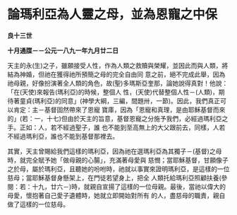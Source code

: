 # 論瑪利亞為人靈之母，並為恩寵之中保


**良十三世**

**十月通牒－－公元一八九一年九月廿二日**





天主的永(生)之子，雖願接受人性，作為人類之救贖與榮耀，並因此而與人類，將結為神婚，但祂在獲得祂所預簡之母的完全自由同
意之前，絕不完成此舉，因為祂母親，好像扮演著全人類的角色，故(聖)多瑪斯亞奎那，論她說得真對！他說：「在(天使)來報告(瑪利亞)的時候，整個人
性，(天使)代替整個人性－(人類)，期待著童貞(瑪利亞)的同意」(神學大綱，三編，間題卅，一節)。因此，我們真正可以肯定：主－基督固然帶來了恩寵
寶庫，因為「恩寵和真理，是由耶穌基督而來的」(若：一，十七)但由於天主的旨意，基督恩寵之分施予我們，必經過瑪利亞之手。正如：人，若不經過聖子，誰
也不能到至高無上的大父跟前去，同樣，人若不經過瑪利亞，誰也不能到基督那裡去。

其實，天主曾賜給我們這樣的瑪利亞，因為祂在選瑪利亞為其獨子－(基督)之母時，就完全賦予她「做母親的心腸」，充滿著母愛與
慈憫；當耶穌基督，甘願像子之於母，屬於瑪利亞，且聽她的吩咐時，祂就以事實來證明瑪利亞，是這樣的一位慈母；當耶穌基督身懸架上，在門徒若望身上，把全
人類托給瑪利亞照顧扶養(參閱：若：十九，廿六－)時，就親自宣揚了這樣的一位母親。最後，當祂以偉大的母愛，懷抱著自己愛子遺體時，她就立即開始對所有
的人，盡慈母的職責，親自做了這樣的一位慈母。

